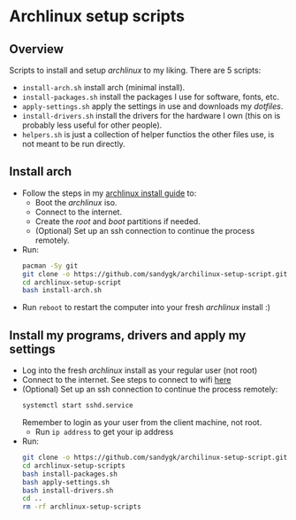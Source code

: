 # Archlinux setup scripts

## Overview

Scripts to install and setup *archlinux* to my liking. There are 5 scripts:
- `install-arch.sh` install arch (minimal install).
- `install-packages.sh` install the packages I use for software, fonts, etc.
- `apply-settings.sh` apply the settings in use and downloads my *dotfiles*.
- `install-drivers.sh` install the drivers for the hardware I own (this on is probably less useful for other people).
- `helpers.sh` is just a collection of helper functios the other files use, is not meant to be run directly.

## Install arch

- Follow the steps in my [archlinux install guide](https://github.com/sandygk/guides/blob/master/archlinux-setup/installation-process/install.md) to:
  - Boot the *archlinux* iso.
  - Connect to the internet.
  - Create the *root* and *boot* partitions if needed.
  - (Optional) Set up an ssh connection to continue the process remotely.
- Run:
  ```sh
  pacman -Sy git
  git clone -o https://github.com/sandygk/archilinux-setup-script.git
  cd archlinux-setup-script
  bash install-arch.sh
  ```
- Run `reboot` to restart the computer into your fresh *archlinux* install :)

## Install my programs, drivers and apply my settings

- Log into the fresh *archlinux* install as your regular user (not root)
- Connect to the internet. See steps to connect to wifi [here](https://github.com/sandygk/guides/blob/master/archlinux-setup/settings/connect-to-wifi.md)
- (Optional) Set up an ssh connection to continue the process remotely:
  ```sh
  systemctl start sshd.service
  ```
  Remember to login as your user from the client machine, not root.
  - Run `ip address` to get your ip address
- Run:
  ```sh
  git clone -o https://github.com/sandygk/archilinux-setup-script.git
  cd archlinux-setup-scripts
  bash install-packages.sh
  bash apply-settings.sh
  bash install-drivers.sh
  cd ..
  rm -rf archlinux-setup-scripts
  ```
